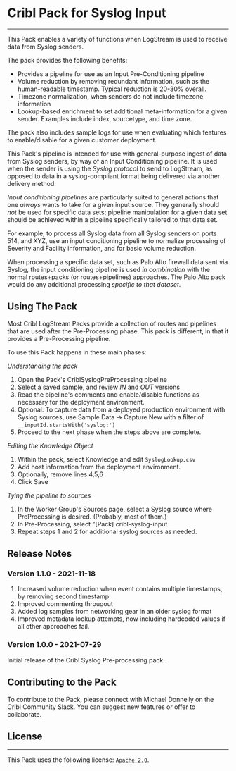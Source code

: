 # Cribl Pack for Syslog Input
----

This Pack enables a variety of functions when LogStream is used to receive data from Syslog senders.  

The pack provides the following benefits:
* Provides a pipeline for use as an Input Pre-Conditioning pipeline
* Volume reduction by removing redundant information, such as the human-readable timestamp. Typical reduction is 20-30% overall.
* Timezone normalization, when senders do not include timezone information
* Lookup-based enrichment to set additional meta-information for a given sender.  Examples include index, sourcetype, and time zone.

The pack also includes sample logs for use when evaluating which features to enable/disable for a given customer deployment.

This Pack's pipeline is intended for use with general-purpose ingest of data from Syslog senders, by way of an Input Conditioning pipeline. It is used when the sender is using the _Syslog protocol_ to send to LogStream, as opposed to data in a syslog-compliant format being delivered via another delivery method. 

*Input conditioning pipelines* are particularly suited to general actions that one _always_ wants to take for a given input source.  They generally should _not_ be used for specific data sets; pipeline manipulation for a given data set should be achieved within a pipeline specifically tailored to that data set.

For example, to process all Syslog data from all Syslog senders on ports 514, and XYZ, use an input conditioning pipeline to normalize processing of Severity and Facility information, and for basic volume reduction.

When processing a specific data set, such as Palo Alto firewall data sent via Syslog, the input conditioning pipeline is used _in combination_ with the normal routes+packs (or routes+pipelines) approaches.  The Palo Alto pack would do any additional processing _specific to that dataset_.  

## Using The Pack

Most Cribl LogStream Packs provide a collection of routes and pipelines that are used after the Pre-Processing phase.  This pack is different, in that it provides a Pre-Processing pipeline.  

To use this Pack happens in these main phases: 

_Understanding the pack_
1. Open the Pack's CriblSyslogPreProcessing pipeline
2. Select a saved sample, and review _IN_ and _OUT_ versions
3. Read the pipeline's comments and enable/disable functions as necessary for the deployment environment.
4. Optional: To capture data from a deployed production environment with Syslog sources, use Sample Data -> Capture New with a filter of `__inputId.startsWith('syslog:')`
5. Proceed to the next phase when the steps above are complete.

_Editing the Knowledge Object_
1. Within the pack, select Knowledge and edit `SyslogLookup.csv`
2. Add host information from the deployment environment.
3. Optionally, remove lines 4,5,6
4. Click Save

_Tying the pipeline to sources_
1. In the Worker Group's Sources page, select a Syslog source where PreProcessing is desired.  (Probably, most of them.)
2. In Pre-Processing, select "[Pack] cribl-syslog-input
3. Repeat steps 1 and 2 for additional syslog sources as needed.


## Release Notes

### Version 1.1.0 - 2021-11-18
1. Increased volume reduction when event contains multiple timestamps, by removing second timestamp
2. Improved commenting througout
3. Added log samples from networking gear in an older syslog format
4. Improved metadata lookup attempts, now including hardcoded values if all other approaches fail.

### Version 1.0.0 - 2021-07-29
Initial release of the Cribl Syslog Pre-processing pack.

## Contributing to the Pack
To contribute to the Pack, please connect with Michael Donnelly on the Cribl Community Slack.  You can suggest new features or offer to collaborate.

## License
---
This Pack uses the following license: [`Apache 2.0`](https://github.com/criblio/appscope/blob/master/LICENSE).

